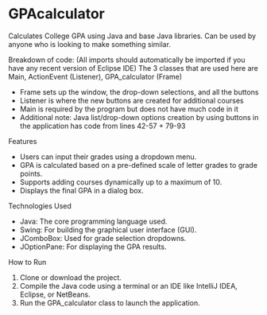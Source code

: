 # GPAcalculator
Calculates College GPA using Java and base Java libraries.
Can be used by anyone who is looking to make something similar. 

Breakdown of code:
(All imports should automatically be imported if you have any recent version of Eclipse IDE)
The 3 classes that are used here are Main, ActionEvent (Listener), GPA_calculator (Frame)
- Frame sets up the window, the drop-down selections, and all the buttons
- Listener is where the new buttons are created for additional courses
- Main is required by the program but does not have much code in it
- Additional note: Java list/drop-down options creation by using buttons in the application has code from lines 42-57 + 79-93 

Features
- Users can input their grades using a dropdown menu.
- GPA is calculated based on a pre-defined scale of letter grades to grade points.
- Supports adding courses dynamically up to a maximum of 10.
- Displays the final GPA in a dialog box.

Technologies Used
- Java: The core programming language used.
- Swing: For building the graphical user interface (GUI).
- JComboBox: Used for grade selection dropdowns.
- JOptionPane: For displaying the GPA results.

How to Run

1. Clone or download the project.
2. Compile the Java code using a terminal or an IDE like IntelliJ IDEA, Eclipse, or NetBeans.
3. Run the GPA_calculator class to launch the application.





